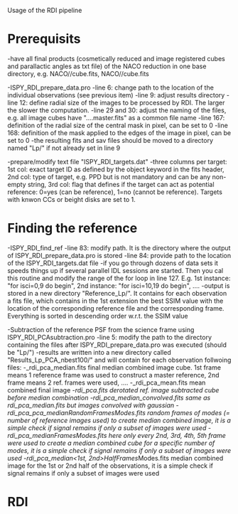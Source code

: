 Usage of the RDI pipeline

Prerequisits
============

-have all final products (cosmetically reduced and image registered cubes and parallactic angles as txt file) of the NACO reduction in one base directory, e.g. NACO/<star1>/cube.fits, NACO/<star2>/cube.fits

-ISPY_RDI_prepare_data.pro
  -line 6: change path to the location of the individual observations (see previous item)
  -line 9: adjust results directory
  -line 12: define radial size of the images to be processed by RDI. The larger the slower the computation.
  -line 29 and 30: adjust the naming of the files, e.g. all image cubes have "....master.fits" as a common file name
  -line 167: definition of the radial size of the central mask in pixel, can be set to 0
  -line 168: definition of the mask applied to the edges of the image in pixel, can be set to 0
  -the resulting fits and sav files should be moved to a directory named "Lp/" if not already set in line 9

-prepare/modify text file "ISPY_RDI_targets.dat"
  -three columns per target: 1st col: exact target ID as defined by the object keyword in the fits header, 2nd col: type of target, e.g. PPD but is not mandatory and can be any non-empty string, 3rd col: flag that defines if the target can act as potential reference: 0=yes (can be reference), 1=no (cannot be reference). Targets with knwon CCs or beight disks are set to 1.
  
Finding the reference
=====================

-ISPY_RDI_find_ref
  -line 83: modify path. It is the directory where the output of ISPY_RDI_prepare_data.pro is stored
  -line 84: provide path to the location of the ISPY_RDI_targets.dat file
  -if you go through dozens of data sets it speeds things up if several parallel IDL sessions are started. Then you cal this routine and modify the range of the for loop in line 127. E.g. 1st instance: "for isci=0,9 do begin", 2nd instance: "for isci=10,19 do begin", ....
  -output is stored in a new directory "Reference_Lp/". It contains for each observation a fits file, which contains in the 1st extension the best SSIM value with the location of the corresponding reference file and the corresponding frame. Everything is sorted in descending order w.r.t. the SSIM value
  
-Subtraction of the reference PSF from the science frame using ISPY_RDI_PCAsubtraction.pro
  -line 5: modify the path to the directory containing the files after ISPY_RDI_prepare_data.pro was executed (should be "Lp/")
  -results are written into a new directory called "Results_Lp_PCA_nbest100/" and will contain for each observation follwoing files:
    -<id>_rdi_pca_median.fits final median combined image cube. 1st frame means 1 reference frame was used to construct a master reference, 2nd frame means 2 ref. frames were used, ....
    -<id>_rdi_pca_mean.fits mean combined final image
    -<id>_rdi_pca.fits  derotated ref. image subtracted cube before median combination
    -<id>_rdi_pca_median_convolved.fits same as <id>_rdi_pca_median.fits but images convolved with gaussian
    -<id>_rdi_pca_pca_median_<xx>RandomFrames_<yy>Modes.fits <xx> random frames of <yy> modes (= number of reference images used) to create median combined image, it is a simple check if signal remains if only a subset of images were used 
    -<id>_rdi_pca_median_<x>Frames_<yy>Modes.fits here only every 2nd, 3rd, 4th, 5th frame were used to create a median combined cube for a specific number of modes, it is a simple check if signal remains if only a subset of images were used 
    -<id>_rdi_pca_median_<1st, 2nd>HalfFrames_<yy>Modes.fits median combined image for the 1st or 2nd half of the observations, it is a simple check if signal remains if only a subset of images were used 
  
# RDI
